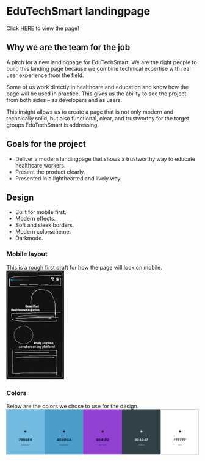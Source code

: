 # EduTechSmart landingpage
Click [HERE](https://ollewarne.github.io/edutechsmart-landingpage/) to view the page!

## Why we are the team for the job
A pitch for a new landingpage for EduTechSmart.
We are the right people to build this landing page because we combine technical expertise with real user experience from the field.  
  
Some of us work directly in healthcare and education and know how the page will be used in practice. This gives us the ability to see the project from both sides – as developers and as users.  
  
This insight allows us to create a page that is not only modern and technically solid, but also functional, clear, and trustworthy for the target groups EduTechSmart is addressing.

## Goals for the project

- Deliver a modern landingpage that shows a trustworthy way to educate healthcare workers.
- Present the product clearly.  
- Presented in a lighthearted and lively way.

## Design

- Built for mobile first.
- Modern effects.
- Soft and sleek borders.
- Modern colorscheme.
- Darkmode.

### Mobile layout
This is a rough first draft for how the page will look on mobile.  
<img src="./images/mobile-design.png" width="30%">

### Colors
Below are the colors we chose to use for the design.  
![color palette for the page](./images/colorpalette.png)


